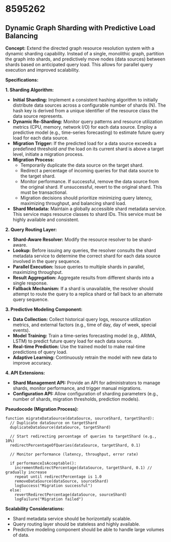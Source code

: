 # 8595262

## Dynamic Graph Sharding with Predictive Load Balancing

**Concept:** Extend the directed graph resource resolution system with a dynamic sharding capability. Instead of a single, monolithic graph, partition the graph into shards, and predictively move nodes (data sources) between shards based on anticipated query load. This allows for parallel query execution and improved scalability.

**Specifications:**

**1. Sharding Algorithm:**

*   **Initial Sharding:** Implement a consistent hashing algorithm to initially distribute data sources across a configurable number of shards (N).  The hash key is derived from a unique identifier of the resource class the data source represents.
*   **Dynamic Re-Sharding:** Monitor query patterns and resource utilization metrics (CPU, memory, network I/O) for each data source.  Employ a predictive model (e.g., time-series forecasting) to estimate future query load for each data source.
*   **Migration Trigger:** If the predicted load for a data source exceeds a predefined threshold *and* the load on its current shard is above a target level, initiate a migration process.
*   **Migration Process:**  
    *   Temporarily duplicate the data source on the target shard.
    *   Redirect a percentage of incoming queries for that data source to the target shard.
    *   Monitor performance. If successful, remove the data source from the original shard. If unsuccessful, revert to the original shard.  This must be transactional.
    *   Migration decisions should prioritize minimizing query latency, maximizing throughput, and balancing shard load.
*   **Shard Metadata:** Maintain a globally accessible shard metadata service. This service maps resource classes to shard IDs.  This service must be highly available and consistent.

**2. Query Routing Layer:**

*   **Shard-Aware Resolver:** Modify the resource resolver to be shard-aware.
*   **Lookup:** Before issuing any queries, the resolver consults the shard metadata service to determine the correct shard for each data source involved in the query sequence.
*   **Parallel Execution:** Issue queries to multiple shards in parallel, maximizing throughput.
*   **Result Aggregation:**  Aggregate results from different shards into a single response.
*   **Fallback Mechanism:** If a shard is unavailable, the resolver should attempt to route the query to a replica shard or fall back to an alternate query sequence.

**3. Predictive Modeling Component:**

*   **Data Collection:** Collect historical query logs, resource utilization metrics, and external factors (e.g., time of day, day of week, special events).
*   **Model Training:** Train a time-series forecasting model (e.g., ARIMA, LSTM) to predict future query load for each data source.
*   **Real-time Prediction:** Use the trained model to make real-time predictions of query load.
*   **Adaptive Learning:** Continuously retrain the model with new data to improve accuracy.

**4. API Extensions:**

*   **Shard Management API:** Provide an API for administrators to manage shards, monitor performance, and trigger manual migrations.
*   **Configuration API:** Allow configuration of sharding parameters (e.g., number of shards, migration thresholds, prediction models).

**Pseudocode (Migration Process):**

```
function migrateDataSource(dataSource, sourceShard, targetShard):
  // Duplicate dataSource on targetShard
  duplicateDataSource(dataSource, targetShard)

  // Start redirecting percentage of queries to targetShard (e.g., 10%)
  redirectPercentageOfQueries(dataSource, targetShard, 0.1)

  // Monitor performance (latency, throughput, error rate)

  if performanceIsAcceptable():
    incrementRedirectPercentage(dataSource, targetShard, 0.1) // gradually increase
    repeat until redirectPercentage is 1.0
    removeDataSource(dataSource, sourceShard)
    logSuccess("Migration successful")
  else:
    revertRedirectPercentage(dataSource, sourceShard)
    logFailure("Migration failed")
```

**Scalability Considerations:**

*   Shard metadata service should be horizontally scalable.
*   Query routing layer should be stateless and highly available.
*   Predictive modeling component should be able to handle large volumes of data.